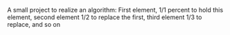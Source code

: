 A small project to realize an algorithm: First element, 1/1 percent to hold this element, second element 1/2 to replace the first, third element 1/3 to replace, and so on
